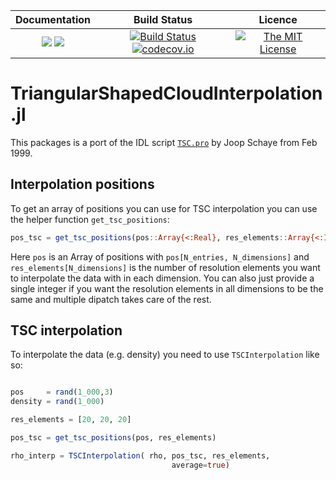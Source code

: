 | **Documentation**                                                 | **Build Status**                                                                                | **Licence**                                                                                |
|:-----------------------------------------------------------------:|:-----------------------------------------------------------------------------------------------:| :-----------------------------------------------------------------------------------------------:|
[![](https://img.shields.io/badge/docs-stable-blue.svg)](https://LudwigBoess.github.io/TriangularShapedCloudInterpolation.jl/stable) [![](https://img.shields.io/badge/docs-dev-blue.svg)](https://LudwigBoess.github.io/TriangularShapedCloudInterpolation.jl/dev) | [![Build Status](https://travis-ci.org/LudwigBoess/TriangularShapedCloudInterpolation.jl.svg?branch=master)](https://travis-ci.org/LudwigBoess/TriangularShapedCloudInterpolation.jl) [![codecov.io](https://codecov.io/gh/LudwigBoess/TriangularShapedCloudInterpolation.jl/coverage.svg?branch=master)](https://codecov.io/gh/LudwigBoess/TriangularShapedCloudInterpolation.jl?branch=master) | [![The MIT License](https://img.shields.io/badge/license-MIT-orange.svg)](LICENSE.md) |

# TriangularShapedCloudInterpolation.jl

This packages is a port of the IDL script [`TSC.pro`](https://idlastro.gsfc.nasa.gov/ftp/pro/math/tsc.pro) by Joop Schaye from Feb 1999.


## Interpolation positions

To get an array of positions you can use for TSC interpolation you can use the helper function `get_tsc_positions`:

```julia
pos_tsc = get_tsc_positions(pos::Array{<:Real}, res_elements::Array{<:Integer})
```

Here `pos` is an Array of positions with `pos[N_entries, N_dimensions]` and `res_elements[N_dimensions]` is the number of resolution elements you want to interpolate the data with in each dimension.
You can also just provide a single integer if you want the resolution elements in all dimensions to be the same and multiple dipatch takes care of the rest.

## TSC interpolation

To interpolate the data (e.g. density) you need to use `TSCInterpolation` like so:

```julia

pos     = rand(1_000,3)
density = rand(1_000)

res_elements = [20, 20, 20]

pos_tsc = get_tsc_positions(pos, res_elements)

rho_interp = TSCInterpolation( rho, pos_tsc, res_elements, 
                                    average=true)
```
